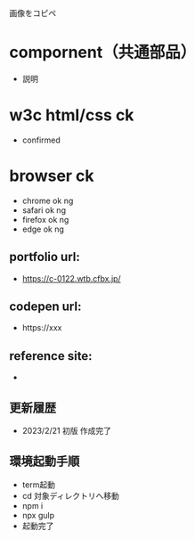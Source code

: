画像をコピペ

# compornent（共通部品）
- 説明

# w3c html/css ck
- confirmed

# browser ck
- chrome ok ng
- safari ok ng
- firefox ok ng
- edge ok ng

## portfolio url:

- https://c-0122.wtb.cfbx.jp/

## codepen url:
- https://xxx

## reference site:
- 

## 更新履歴

- 2023/2/21 初版 作成完了

## 環境起動手順
- term起動
- cd 対象ディレクトリへ移動
- npm i
- npx gulp
- 起動完了
